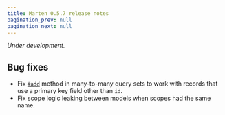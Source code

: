 ```yaml
---
title: Marten 0.5.7 release notes
pagination_prev: null
pagination_next: null
---
```


_Under development._

## Bug fixes

* Fix [`#add`](pathname:///api/dev/Marten/DB/Query/ManyToManySet.html#add(*objs%3AM)-instance-method) method in many-to-many query sets to work with records that use a primary key field other than `id`.
* Fix scope logic leaking between models when scopes had the same name.
